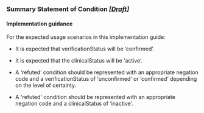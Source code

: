 ### Summary Statement of Condition *[[Draft](http://hl7.org/fhir/stu3/valueset-publication-status.html)]*

#### Implementation guidance

For the expected usage scenarios in this implementation guide:

* It is expected that verificationStatus will be ‘confirmed’.

* It is expected that the clinicalStatus will be ‘active’.

* A ‘refuted’ condition should be represented with an appropriate negation code and a verificationStatus of ‘unconfirmed’ or ‘confirmed’ depending on the level of certainty.

* A 'refuted' condition should be represented with an appropriate negation code and a clinicalStatus of ‘inactive’. 



